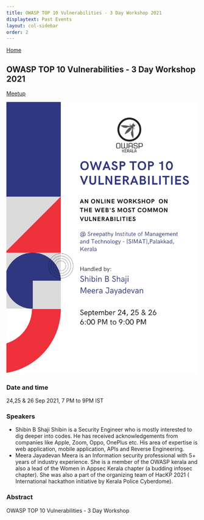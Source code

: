```yaml
---
title: OWASP TOP 10 Vulnerabilities - 3 Day Workshop 2021
displaytext: Past Events
layout: col-sidebar
order: 2
---
```


[Home](../index.html)

## **OWASP TOP 10 Vulnerabilities - 3 Day Workshop 2021**

[Meetup](https://www.meetup.com/OWASP-Kerala-Chapter/events/280962503/)

![The Virtual Virus of 2020](../assets/images/owasp-top-10-workshop-sep-2021.jpg)

### Date and time

  24,25 & 26 Sep 2021, 7 PM  to 9PM IST

### Speakers

- Shibin B Shaji
  Shibin is a Security Engineer who is mostly interested to dig deeper into codes. He has received acknowledgements from companies like Apple, Zoom, Oppo, OnePlus etc. His area of expertise is web application, mobile application, APIs and Reverse Engineering.
- Meera Jayadevan
  Meera is an Information security professional with 5+ years of industry experience. She is a member of the OWASP kerala and also a lead of the Women in Appsec Kerala chapter (a budding infosec chapter). She was also a part of the organizing team of HacKP 2021 ( International hackathon initiative by Kerala Police Cyberdome).
### Abstract

OWASP TOP 10 Vulnerabilities - 3 Day Workshop